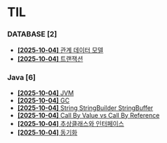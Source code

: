 # TIL
 
### DATABASE [2]
- [**[2025-10-04]**  관계 데이터 모델](https://github.com/A-lass/TIL/blob/main/DATABASE/관계_데이터_모델.md)
- [**[2025-10-04]**  트랜잭션](https://github.com/A-lass/TIL/blob/main/DATABASE/트랜잭션.md)
### Java [6]
- [**[2025-10-04]**  JVM](https://github.com/A-lass/TIL/blob/main/Java/JVM.md)
- [**[2025-10-04]**  GC](https://github.com/A-lass/TIL/blob/main/Java/GC.md)
- [**[2025-10-04]**  String StringBuilder StringBuffer](https://github.com/A-lass/TIL/blob/main/Java/String_StringBuilder_StringBuffer.md)
- [**[2025-10-04]**  Call By Value vs Call By Reference](https://github.com/A-lass/TIL/blob/main/Java/Call_By_Value_vs_Call_By_Reference.md)
- [**[2025-10-04]**  추상클래스와 인터페이스](https://github.com/A-lass/TIL/blob/main/Java/추상클래스와_인터페이스.md)
- [**[2025-10-04]**  동기화](https://github.com/A-lass/TIL/blob/main/Java/동기화.md)
